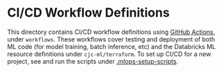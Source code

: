 # CI/CD Workflow Definitions
This directory contains CI/CD workflow definitions using [GitHub Actions](https://docs.github.com/en/actions),
under ``workflows``. These workflows cover testing and deployment of both ML code (for model training, batch inference, etc) and the 
Databricks ML resource definitions under ``cjc-ml/terraform``. To set up CI/CD for a new project,
see and run the scripts under [.mlops-setup-scripts](../../.mlops-setup-scripts/README.md).
